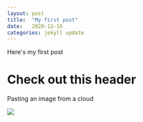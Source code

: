 ```yaml
---
layout: post
title:  "My first post"
date:   2020-12-16
categories: jekyll update
---
```


Here's my first post

# Check out this header

Pasting an image from a cloud

![](https://yadi.sk/d/O5pMdPVousPWgQ)
